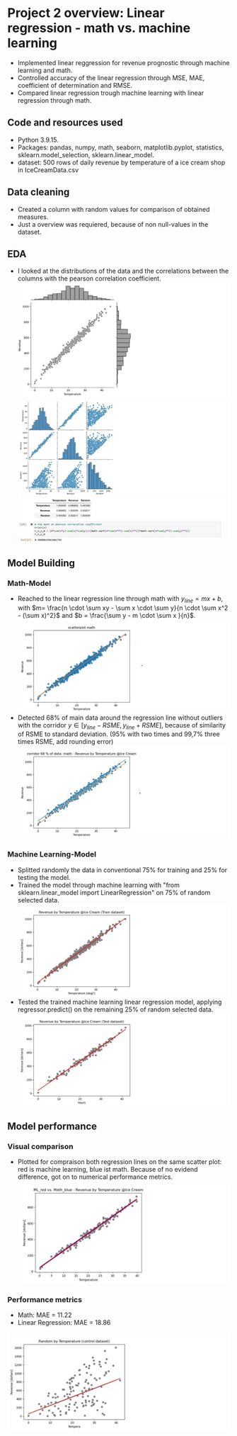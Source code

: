 # Project 2 overview: Linear regression - math vs. machine learning
* Implemented linear reggression for revenue prognostic through machine learning and math.
* Controlled accuracy of the linear regression through MSE, MAE, coefficient of determination and RMSE.
* Compared linear regression trough machine learning with linear regression through math.

## Code and resources used
* Python 3.9.15.
* Packages: pandas, numpy, math, seaborn, matplotlib.pyplot, statistics, sklearn.model_selection, sklearn.linear_model.
* dataset: 500 rows of daily revenue by temperature of a ice cream shop in IceCreamData.csv

## Data cleaning
* Created a column with random values for comparison of obtained measures.
* Just a overview was requiered, because of non null-values in the dataset.
## EDA
* I looked at the distributions of the data and the correlations between the columns with the pearson correlation coefficient.
![](/images/scatterplot_with_Jointplot.jpg)
![](/images/scatterplot_with_pairplot.jpg)
![](/images/Pearson_coefficient.jpg)

## Model Building
### Math-Model
* Reached to the linear regression line through math with $y_{line}= mx+b$, with $m= \frac{n \cdot \sum xy - \sum x \cdot \sum y}{n \cdot \sum x^2 - (\sum x)^2}$ and $b = \frac{\sum y - m \cdot \sum x }{n}$.
![](/images/scatterplot_with_math_linear_regression.jpg)
* Detected 68% of main data around the regression line without outliers with the corridor $y\in [y_{line} - RSME, y_{line} + RSME]$, because of similarity of RSME to standard deviation. (95% with two times and 99,7% three times RSME, add rounding error)
![](/images/scatterplot_with_corridor_68_data_math.jpg)
### Machine Learning-Model
* Splitted randomly the data in conventional 75% for training and 25% for testing the model. 
* Trained the model through machine learning with "from sklearn.linear_model import LinearRegression" on 75% of random selected data.
![](/images/ML_scatterplot_train_data.jpg)
* Tested the trained machine learning linear regression model, applying regressor.predict() on the remaining 25% of random selected data.
![](/images/ML_scatterplot_test_data.jpg)
## Model performance
### Visual comparison
* Plotted for compraison both regression lines on the same scatter plot: red is machine learning, blue ist math. Because of no evidend difference, got on to numerical performance metrics.
![](/images/ML_red_vs_Math_blue_scatterplot.jpg)
### Performance metrics
* Math: MAE = 11.22
* Linear Regression: MAE = 18.86

![](/images/ML_scatterplot_random_data.jpg)
